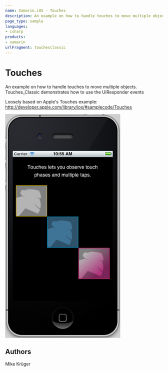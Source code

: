 ```yaml
---
name: Xamarin.iOS - Touches
description: An example on how to handle touches to move multiple objects. TouchesClassic demonstrates how to use the UIResponder events Loosely based on...
page_type: sample
languages:
- csharp
products:
- xamarin
urlFragment: touchesclassic
---
```

# Touches

An example on how to handle touches to move multiple objects.
Touches_Classic demonstrates how to use the UIResponder events

Loosely based on Apple's Touches example:
http://developer.apple.com/library/ios/#samplecode/Touches

![Touches application screenshot](Screenshots/Touches_Classic1.png "Touches application screenshot")

## Authors

Mike Krüger
